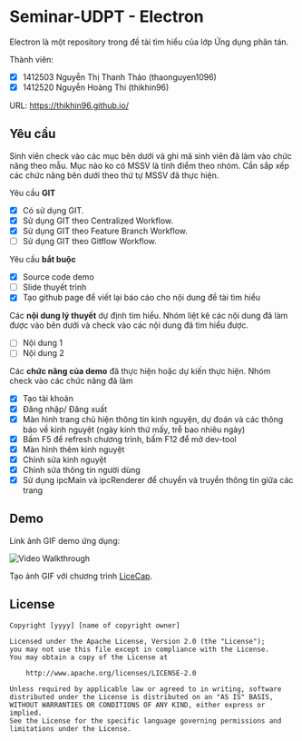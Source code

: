 # Seminar-UDPT - Electron

Electron là một repository trong đề tài tìm hiểu của lớp Ứng dụng phân tán.

Thành viên:
* [x] 1412503 Nguyễn Thị Thanh Thảo (thaonguyen1096)
* [x] 1412520 Nguyễn Hoàng Thi (thikhin96)

URL: https://thikhin96.github.io/

## Yêu cầu

Sinh viên check vào các mục bên dưới và ghi mã sinh viên đã làm vào chức năng theo mẫu. Mục nào ko có MSSV là tính điểm theo nhóm. Cần sắp xếp các chức năng bên dưới theo thứ tự MSSV đã thực hiện.

Yêu cầu **GIT**
* [x] Có sử dụng GIT.
* [x] Sử dụng GIT theo Centralized Workflow.
* [x] Sử dụng GIT theo Feature Branch Workflow.
* [ ] Sử dụng GIT theo Gitflow Workflow.

Yêu cầu **bắt buộc**
* [x] Source code demo
* [ ] Slide thuyết trình
* [x] Tạo github page để viết lại báo cáo cho nội dung đề tài tìm hiểu

Các **nội dung lý thuyết** dự định tìm hiểu. Nhóm liệt kê các nội dung đã làm được vào bên dưới và check vào các nội dung đã tìm hiểu được.
* [ ] Nội dung 1
* [ ] Nội dung 2

Các **chức năng của demo** đã thực hiện hoặc dự kiến thực hiện. Nhóm check vào các chức năng đã làm
* [x] Tạo tài khoản
* [x] Đăng nhập/ Đăng xuất
* [x] Màn hình trang chủ hiện thông tin kinh nguyện, dự đoán và các thông báo về kinh nguyệt (ngày kinh thứ mấy, trễ bao nhiêu ngày)
* [x] Bấm F5 để refresh chương trình, bấm F12 để mở dev-tool
* [x] Màn hình thêm kinh nguyệt
* [x] Chỉnh sửa kinh nguyệt
* [x] Chỉnh sửa thông tin người dùng
* [x] Sử dụng ipcMain và ipcRenderer để chuyển và truyền thông tin giữa các trang

## Demo

Link ảnh GIF demo ứng dụng:

![Video Walkthrough](demo.gif)

Tạo ảnh GIF với chương trình [LiceCap](http://www.cockos.com/licecap/).


## License

    Copyright [yyyy] [name of copyright owner]

    Licensed under the Apache License, Version 2.0 (the "License");
    you may not use this file except in compliance with the License.
    You may obtain a copy of the License at

        http://www.apache.org/licenses/LICENSE-2.0

    Unless required by applicable law or agreed to in writing, software
    distributed under the License is distributed on an "AS IS" BASIS,
    WITHOUT WARRANTIES OR CONDITIONS OF ANY KIND, either express or implied.
    See the License for the specific language governing permissions and
    limitations under the License.
